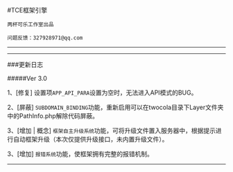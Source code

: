 #TCE框架引擎

`两杯可乐工作室出品`

`问题反馈：327928971@qq.com`

---

<!-- 官方网站：[两杯可乐网](http://www.twocola.com) -->

<!-- 官方网站：[TCE引擎（公版）](http://www.twocola.top) -->

<!-- 官方网站：[TCE引擎（定制）未上线](http://www.twocola.top/cm) -->

<!-- 加入我们：[JoinUs](http://www.twocola.com/messenger/index/join) -->

---

###更新日志

#####Ver 3.0

1、[修复] 设置项`APP_API_PARA`设置为空时，无法进入API模式的BUG。

2、[屏蔽] `SUBDOMAIN_BINDING`功能，重新启用可以在twocola目录下Layer文件夹中的PathInfo.php解除代码屏蔽。

3、[增加 | 概念] `框架自主升级系统`功能，可将升级文件置入服务器中，根据提示进行自动框架升级（本次仅提供升级接口，未内置升级文件）。

3、[增加] `报错系统`功能，使框架拥有完整的报错机制。

---

<!-- ###相关手册 -->

<!-- [TCE引擎目录结构](http://twocola.top/tce/manual/structure) -->

<!-- [TCE引擎框架使用及设置](http://twocola.top/tce/manual/getstart) -->

<!-- [TCE引擎框架函数](http://twocola.top/tce/manual/tfunctions) -->

<!-- --- -->
